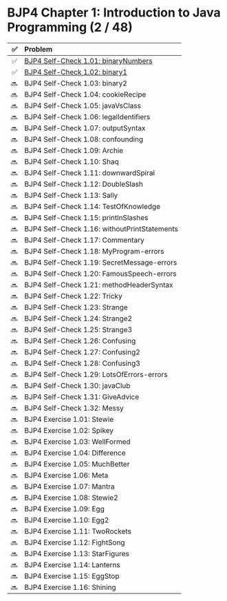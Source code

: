 # BJP4 Chapter 1: Introduction to Java Programming (2 / 48)

|  ✅ | Problem                                                                |
| --: | :--------------------------------------------------------------------- |
|  ✅ | [BJP4 Self-Check 1.01: binaryNumbers](self-check/101-binaryNumbers.md) |
|  ✅ | [BJP4 Self-Check 1.02: binary1](self-check/102-binary1.md)             |
|  🔜 | BJP4 Self-Check 1.03: binary2                                          |
|  🔜 | BJP4 Self-Check 1.04: cookieRecipe                                     |
|  🔜 | BJP4 Self-Check 1.05: javaVsClass                                      |
|  🔜 | BJP4 Self-Check 1.06: legalIdentifiers                                 |
|  🔜 | BJP4 Self-Check 1.07: outputSyntax                                     |
|  🔜 | BJP4 Self-Check 1.08: confounding                                      |
|  🔜 | BJP4 Self-Check 1.09: Archie                                           |
|  🔜 | BJP4 Self-Check 1.10: Shaq                                             |
|  🔜 | BJP4 Self-Check 1.11: downwardSpiral                                   |
|  🔜 | BJP4 Self-Check 1.12: DoubleSlash                                      |
|  🔜 | BJP4 Self-Check 1.13: Sally                                            |
|  🔜 | BJP4 Self-Check 1.14: TestOfKnowledge                                  |
|  🔜 | BJP4 Self-Check 1.15: printlnSlashes                                   |
|  🔜 | BJP4 Self-Check 1.16: withoutPrintStatements                           |
|  🔜 | BJP4 Self-Check 1.17: Commentary                                       |
|  🔜 | BJP4 Self-Check 1.18: MyProgram-errors                                 |
|  🔜 | BJP4 Self-Check 1.19: SecretMessage-errors                             |
|  🔜 | BJP4 Self-Check 1.20: FamousSpeech-errors                              |
|  🔜 | BJP4 Self-Check 1.21: methodHeaderSyntax                               |
|  🔜 | BJP4 Self-Check 1.22: Tricky                                           |
|  🔜 | BJP4 Self-Check 1.23: Strange                                          |
|  🔜 | BJP4 Self-Check 1.24: Strange2                                         |
|  🔜 | BJP4 Self-Check 1.25: Strange3                                         |
|  🔜 | BJP4 Self-Check 1.26: Confusing                                        |
|  🔜 | BJP4 Self-Check 1.27: Confusing2                                       |
|  🔜 | BJP4 Self-Check 1.28: Confusing3                                       |
|  🔜 | BJP4 Self-Check 1.29: LotsOfErrors-errors                              |
|  🔜 | BJP4 Self-Check 1.30: javaClub                                         |
|  🔜 | BJP4 Self-Check 1.31: GiveAdvice                                       |
|  🔜 | BJP4 Self-Check 1.32: Messy                                            |
|  🔜 | BJP4 Exercise 1.01: Stewie                                             |
|  🔜 | BJP4 Exercise 1.02: Spikey                                             |
|  🔜 | BJP4 Exercise 1.03: WellFormed                                         |
|  🔜 | BJP4 Exercise 1.04: Difference                                         |
|  🔜 | BJP4 Exercise 1.05: MuchBetter                                         |
|  🔜 | BJP4 Exercise 1.06: Meta                                               |
|  🔜 | BJP4 Exercise 1.07: Mantra                                             |
|  🔜 | BJP4 Exercise 1.08: Stewie2                                            |
|  🔜 | BJP4 Exercise 1.09: Egg                                                |
|  🔜 | BJP4 Exercise 1.10: Egg2                                               |
|  🔜 | BJP4 Exercise 1.11: TwoRockets                                         |
|  🔜 | BJP4 Exercise 1.12: FightSong                                          |
|  🔜 | BJP4 Exercise 1.13: StarFigures                                        |
|  🔜 | BJP4 Exercise 1.14: Lanterns                                           |
|  🔜 | BJP4 Exercise 1.15: EggStop                                            |
|  🔜 | BJP4 Exercise 1.16: Shining                                            |
